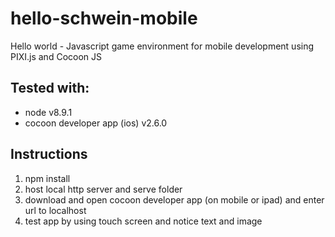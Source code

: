 # hello-schwein-mobile
Hello world - Javascript game environment for mobile development using PIXI.js and Cocoon JS

## Tested with:
+ node v8.9.1
+ cocoon developer app (ios) v2.6.0

## Instructions
1. npm install
2. host local http server and serve folder
3. download and open cocoon developer app (on mobile or ipad) and enter url to localhost
4. test app by using touch screen and notice text and image
